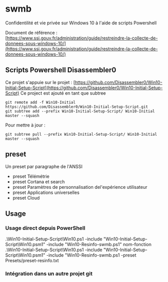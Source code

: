 # swmb

Confidentilité et vie privée sur Windows 10 à l'aide de scripts Powershell

Document de référence :
[https://www.ssi.gouv.fr/administration/guide/restreindre-la-collecte-de-donnees-sous-windows-10/](https://www.ssi.gouv.fr/administration/guide/restreindre-la-collecte-de-donnees-sous-windows-10/)



## Scripts Powershell Disassembler0
Ce projet s'appuie sur le projet :
[https://github.com/Disassembler0/Win10-Initial-Setup-Script](https://github.com/Disassembler0/Win10-Initial-Setup-Script)
Ce project est ajouté en tant que subtree

    git remote add -f Win10-Initial https://github.com/Disassembler0/Win10-Initial-Setup-Script.git
    git subtree add --prefix Win10-Initial-Setup-Script/ Win10-Initial master --squash

Pour mettre à jour :

    git subtree pull --prefix Win10-Initial-Setup-Script/ Win10-Initial master --squash


## preset
Un preset  par paragraphe de l'ANSSI
 * preset Télémétrie
 * preset Cortana et search
 * preset Paramètres de personnalisation del'expérience utilisateur
 * preset Applications universelles
 * preset Cloud

## Usage

### Usage direct depuis PowerShell

.\Win10-Initial-Setup-Script\Win10.ps1 -include "Win10-Initial-Setup-Script\Win10.psm1" -include "Win10-Resinfo-swmb.ps1"  nom-fonction
.\Win10-Initial-Setup-Script\Win10.ps1 -include "Win10-Initial-Setup-Script\Win10.psm1" -include "Win10-Resinfo-swmb.ps1 -preset Presets/preset-resinfo.txt


### Intégration dans un autre projet git
